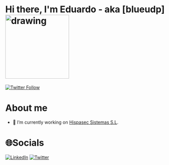# Hi there, I'm Eduardo - aka [blueudp] <img src="https://danielmiessler.com/images/Glider_clarince63.png" alt="drawing" width="200"/>

[![Twitter Follow](https://img.shields.io/twitter/follow/blueudp?color=1DA1F2&logo=twitter&style=for-the-badge)](https://twitter.com/intent/user?screen_name=blueudp)

# About me

- 🔭 I’m currently working on [Hispasec Sistemas S.L](https://hispasec.com).

# 🌐Socials

[![LinkedIn](https://img.shields.io/badge/LinkedIn-%230077B5.svg?logo=linkedin&logoColor=white)](https://linkedin.com/in/blueudp2)
[![Twitter](https://img.shields.io/twitter/follow/blueudp?style=social)](https://twitter.com/blueudp)
